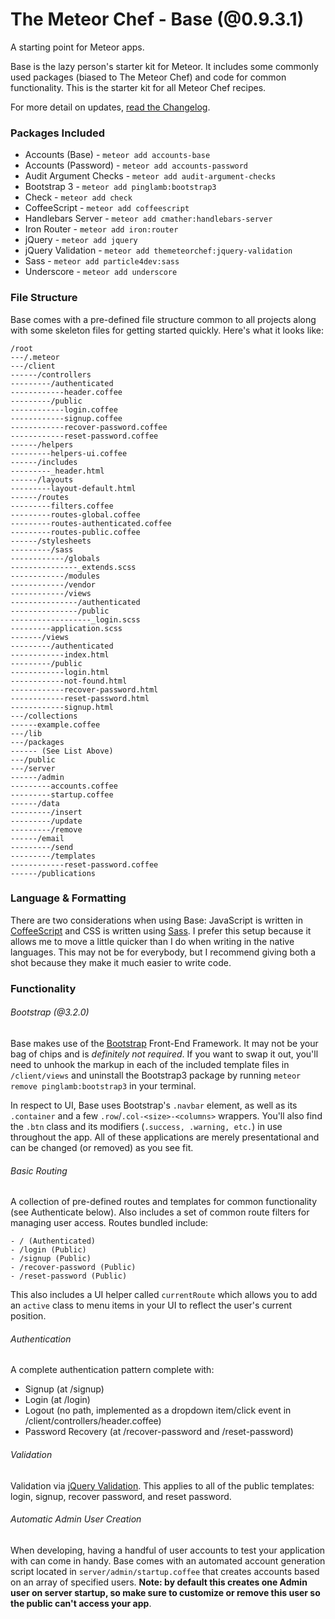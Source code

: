 # The Meteor Chef - Base (@0.9.3.1)
A starting point for Meteor apps.

Base is the lazy person's starter kit for Meteor. It includes some commonly used packages (biased to The Meteor Chef) and code for common functionality. This is the starter kit for all Meteor Chef recipes.

For more detail on updates, [read the Changelog](https://github.com/themeteorchef/base/wiki/Changelog).

### Packages Included
- Accounts (Base) - `meteor add accounts-base`
- Accounts (Password) - `meteor add accounts-password`
- Audit Argument Checks - `meteor add audit-argument-checks`
- Bootstrap 3 - `meteor add pinglamb:bootstrap3`
- Check - `meteor add check`
- CoffeeScript - `meteor add coffeescript`
- Handlebars Server - `meteor add cmather:handlebars-server`
- Iron Router - `meteor add iron:router`
- jQuery - `meteor add jquery`
- jQuery Validation - `meteor add themeteorchef:jquery-validation`
- Sass - `meteor add particle4dev:sass`
- Underscore - `meteor add underscore`

### File Structure
Base comes with a pre-defined file structure common to all projects along with some skeleton files for getting started quickly. Here's what it looks like:

```
/root
---/.meteor
---/client
------/controllers
---------/authenticated
------------header.coffee
---------/public
------------login.coffee
------------signup.coffee
------------recover-password.coffee
------------reset-password.coffee
------/helpers
---------helpers-ui.coffee
------/includes
---------_header.html
------/layouts
---------layout-default.html
------/routes
---------filters.coffee
---------routes-global.coffee
---------routes-authenticated.coffee
---------routes-public.coffee
------/stylesheets
---------/sass
------------/globals
---------------_extends.scss
------------/modules
------------/vendor
------------/views
---------------/authenticated
---------------/public
------------------_login.scss
---------application.scss
-------/views
---------/authenticated
------------index.html
---------/public
------------login.html
------------not-found.html
------------recover-password.html
------------reset-password.html
------------signup.html
---/collections
------example.coffee
---/lib
---/packages
------ (See List Above)
---/public
---/server
------/admin
---------accounts.coffee
---------startup.coffee
------/data
---------/insert
---------/update
---------/remove
------/email
---------/send
---------/templates
------------reset-password.coffee
------/publications
```

### Language & Formatting
There are two considerations when using Base: JavaScript is written in [CoffeeScript](http://coffeescript.org) and CSS is written using [Sass](http://sass-lang.com). I prefer this setup because it allows me to move a little quicker than I do when writing in the native languages. This may not be for everybody, but I recommend giving both a shot because they make it much easier to write code.

### Functionality

###### Bootstrap (@3.2.0)
Base makes use of the [Bootstrap](http://getbootstrap.com) Front-End Framework. It may not be your bag of chips and is *definitely not required*. If you want to swap it out, you'll need to unhook the markup in each of the included template files in `/client/views` and uninstall the Bootstrap3 package by running `meteor remove pinglamb:bootstrap3` in your terminal.

In respect to UI, Base uses Bootstrap's `.navbar` element, as well as its `.container` and a few `.row`/`.col-<size>-<columns>` wrappers. You'll also find the `.btn` class and its modifiers (`.success, .warning, etc.`) in use throughout the app. All of these applications are merely presentational and can be changed (or removed) as you see fit.

###### Basic Routing
A collection of pre-defined routes and templates for common functionality (see Authenticate below). Also includes a set of common route filters for managing user access. Routes bundled include:

```
- / (Authenticated)
- /login (Public)
- /signup (Public)
- /recover-password (Public)
- /reset-password (Public)
```

This also includes a UI helper called `currentRoute` which allows you to add an `active` class to menu items in your UI to reflect the user's current position.

###### Authentication
A complete authentication pattern complete with:

- Signup (at /signup)
- Login (at /login)
- Logout (no path, implemented as a dropdown item/click event in /client/controllers/header.coffee)
- Password Recovery (at /recover-password and /reset-password)

###### Validation
Validation via [jQuery Validation](http://jqueryvalidation.org). This applies to all of the public templates: login, signup, recover password, and reset password.

###### Automatic Admin User Creation
When developing, having a handful of user accounts to test your application with can come in handy. Base comes with an automated account generation script located in `server/admin/startup.coffee` that creates accounts based on an array of specified users. **Note: by default this creates one Admin user on server startup, so make sure to customize or remove this user so the public can't access your app**.
